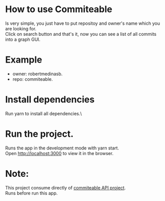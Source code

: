 # How to use Commiteable

Is very simple, you just have to put repositoy and owner's name which you are looking for.\
Click on search button and that's it, now you can see a list of all commits into a graph GUI.

# Example

- owner: robertmedinasb\.
- repo: commiteable.

# Install dependencies

Run yarn to install all dependencies.\

# Run the project.

Runs the app in the development mode with yarn start.\
Open [http://localhost:3000](http://localhost:3000) to view it in the browser.

# Note:

This project consume directly of [commiteable API project](https://github.com/robertmedinasb/commiteable).\
Runs before run this app.
